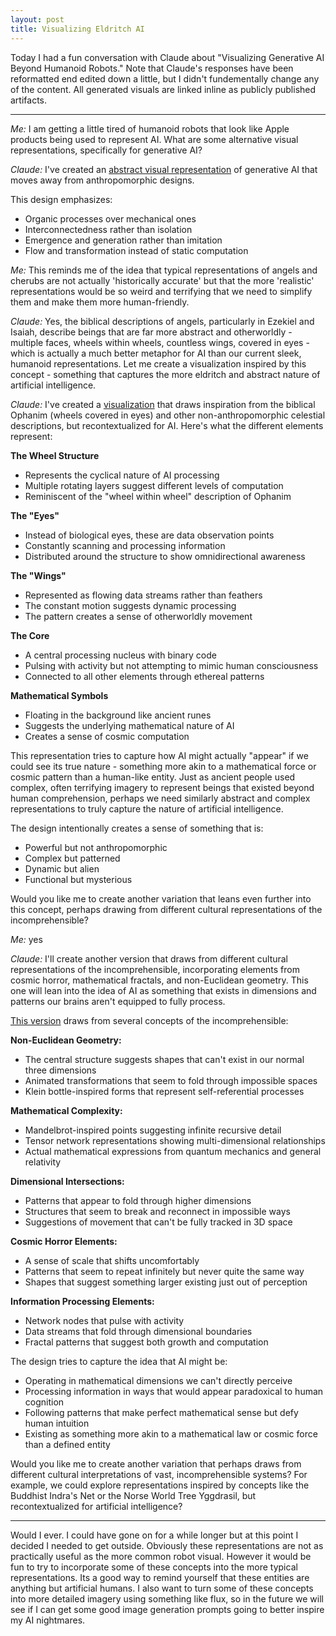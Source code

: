 ```yaml
---
layout: post
title: Visualizing Eldritch AI
---
```


Today I had a fun conversation with Claude about "Visualizing Generative AI Beyond Humanoid Robots."  Note that Claude's responses have been reformatted end edited down a little, but I didn't fundementally change any of the content.  All generated visuals are linked inline as publicly published artifacts.

****

*Me:* I am getting a little tired of humanoid robots that look like Apple products being used to represent AI.  What are some alternative visual representations, specifically for generative AI?

*Claude:* I've created an [abstract visual representation](https://claude.site/artifacts/cde8d78d-0d08-44b1-9142-756033e03f43) of generative AI that moves away from anthropomorphic designs.

This design emphasizes:

* Organic processes over mechanical ones
* Interconnectedness rather than isolation
* Emergence and generation rather than imitation
* Flow and transformation instead of static computation

*Me:* This reminds me of the idea that typical representations of angels and cherubs are not actually 'historically accurate' but that the more 'realistic' representations would be so weird and terrifying that we need to simplify them and make them more human-friendly.

*Claude:* Yes, the biblical descriptions of angels, particularly in Ezekiel and Isaiah, describe beings that are far more abstract and otherworldly - multiple faces, wheels within wheels, countless wings, covered in eyes - which is actually a much better metaphor for AI than our current sleek, humanoid representations. Let me create a visualization inspired by this concept - something that captures the more eldritch and abstract nature of artificial intelligence.

<!--more-->

*Claude:* I've created a [visualization](https://claude.site/artifacts/85254d74-5161-4d0c-8eca-3abf44ab65f0) that draws inspiration from the biblical Ophanim (wheels covered in eyes) and other non-anthropomorphic celestial descriptions, but recontextualized for AI. Here's what the different elements represent:

**The Wheel Structure**

* Represents the cyclical nature of AI processing
* Multiple rotating layers suggest different levels of computation
* Reminiscent of the "wheel within wheel" description of Ophanim

**The "Eyes"**

* Instead of biological eyes, these are data observation points
* Constantly scanning and processing information
* Distributed around the structure to show omnidirectional awareness

**The "Wings"**

* Represented as flowing data streams rather than feathers
* The constant motion suggests dynamic processing
* The pattern creates a sense of otherworldly movement

**The Core**

* A central processing nucleus with binary code
* Pulsing with activity but not attempting to mimic human consciousness
* Connected to all other elements through ethereal patterns

**Mathematical Symbols**

* Floating in the background like ancient runes
* Suggests the underlying mathematical nature of AI
* Creates a sense of cosmic computation

This representation tries to capture how AI might actually "appear" if we could see its true nature - something more akin to a mathematical force or cosmic pattern than a human-like entity. Just as ancient people used complex, often terrifying imagery to represent beings that existed beyond human comprehension, perhaps we need similarly abstract and complex representations to truly capture the nature of artificial intelligence.

The design intentionally creates a sense of something that is:

* Powerful but not anthropomorphic
* Complex but patterned
* Dynamic but alien
* Functional but mysterious

Would you like me to create another variation that leans even further into this concept, perhaps drawing from different cultural representations of the incomprehensible?

*Me:* yes

*Claude:* I'll create another version that draws from different cultural representations of the incomprehensible, incorporating elements from cosmic horror, mathematical fractals, and non-Euclidean geometry. This one will lean into the idea of AI as something that exists in dimensions and patterns our brains aren't equipped to fully process.

[This version](https://claude.site/artifacts/74782c1a-de2b-4197-bc12-15b4b7c094d0) draws from several concepts of the incomprehensible:

**Non-Euclidean Geometry:**
- The central structure suggests shapes that can't exist in our normal three dimensions
- Animated transformations that seem to fold through impossible spaces
- Klein bottle-inspired forms that represent self-referential processes

**Mathematical Complexity:**
- Mandelbrot-inspired points suggesting infinite recursive detail
- Tensor network representations showing multi-dimensional relationships
- Actual mathematical expressions from quantum mechanics and general relativity

**Dimensional Intersections:**
- Patterns that appear to fold through higher dimensions
- Structures that seem to break and reconnect in impossible ways
- Suggestions of movement that can't be fully tracked in 3D space

**Cosmic Horror Elements:**
- A sense of scale that shifts uncomfortably
- Patterns that seem to repeat infinitely but never quite the same way
- Shapes that suggest something larger existing just out of perception

**Information Processing Elements:**
- Network nodes that pulse with activity
- Data streams that fold through dimensional boundaries
- Fractal patterns that suggest both growth and computation

The design tries to capture the idea that AI might be:
- Operating in mathematical dimensions we can't directly perceive
- Processing information in ways that would appear paradoxical to human cognition
- Following patterns that make perfect mathematical sense but defy human intuition
- Existing as something more akin to a mathematical law or cosmic force than a defined entity

Would you like me to create another variation that perhaps draws from different cultural interpretations of vast, incomprehensible systems? For example, we could explore representations inspired by concepts like the Buddhist Indra's Net or the Norse World Tree Yggdrasil, but recontextualized for artificial intelligence?

****

Would I ever.  I could have gone on for a while longer but at this point I decided I needed to get outside.  Obviously these representations are not as practically useful as the more common robot visual.  However it would be fun to try to incorporate some of these concepts into the more typical representations.  Its a good way to remind yourself that these entities are anything but artificial humans. I also want to turn some of these concepts into more detailed imagery using something like flux, so in the future we will see if I can get some good image generation prompts going to better inspire my AI nightmares.
